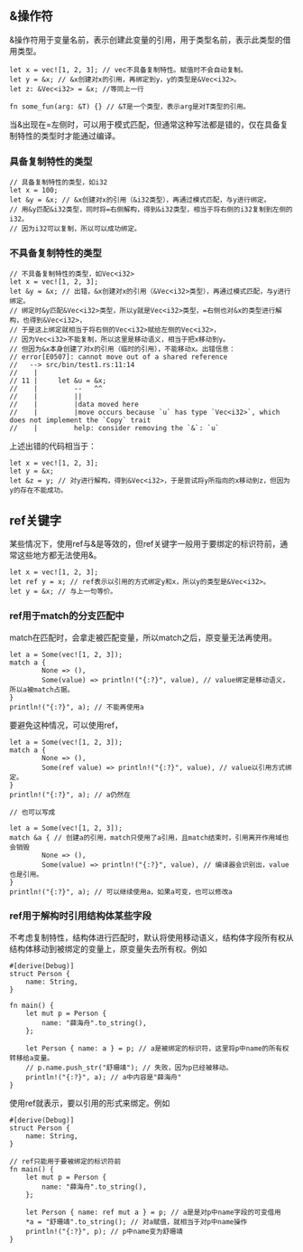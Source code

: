 ## &操作符

&操作符用于变量名前，表示创建此变量的引用，用于类型名前，表示此类型的借用类型。

```
let x = vec![1, 2, 3]; // vec不具备复制特性。赋值时不会自动复制。
let y = &x; // &x创建对x的引用，再绑定到y，y的类型是&Vec<i32>。
let z: &Vec<i32> = &x; //等同上一行

fn some_fun(arg: &T) {} // &T是一个类型，表示arg是对T类型的引用。

```

当&出现在=左侧时，可以用于模式匹配，但通常这种写法都是错的，仅在具备复制特性的类型时才能通过编译。

### 具备复制特性的类型

```
// 具备复制特性的类型，如i32
let x = 100;
let &y = &x; // &x创建对x的引用（&i32类型），再通过模式匹配，与y进行绑定。
// 用&y匹配&i32类型，同时将=右侧解构，得到&i32类型，相当于将右侧的i32复制到左侧的i32。
// 因为i32可以复制，所以可以成功绑定。

```

### 不具备复制特性的类型

```
// 不具备复制特性的类型，如Vec<i32>
let x = vec![1, 2, 3];
let &y = &x; // 出错，&x创建对x的引用（&Vec<i32>类型），再通过模式匹配，与y进行绑定。
// 绑定时&y匹配&Vec<i32>类型，所以y就是Vec<i32>类型，=右侧也对&x的类型进行解构，也得到&Vec<i32>，
// 于是这上绑定就相当于将右侧的Vec<i32>赋给左侧的Vec<i32>，
// 因为Vec<i32>不能复制，所以这里是移动语义，相当于把x移动到y。
// 但因为&x本身创建了对x的引用（临时的引用），不能移动x。出错信息：
// error[E0507]: cannot move out of a shared reference
//   --> src/bin/test1.rs:11:14
//    |
// 11 |     let &u = &x;
//    |         --   ^^
//    |         ||
//    |         |data moved here
//    |         |move occurs because `u` has type `Vec<i32>`, which does not implement the `Copy` trait
//    |         help: consider removing the `&`: `u`
```

上述出错的代码相当于：

```
let x = vec![1, 2, 3];
let y = &x;
let &z = y; // 对y进行解构，得到&Vec<i32>，于是尝试将y所指向的x移动到z，但因为y的存在不能成功。
```

## ref关键字

某些情况下，使用ref与&是等效的，但ref关键字一般用于要绑定的标识符前，通常这些地方都无法使用&。

```
let x = vec![1, 2, 3];
let ref y = x; // ref表示以引用的方式绑定y和x，所以y的类型是&Vec<i32>。
let y = &x; // 与上一句等价。
```

### ref用于match的分支匹配中

match在匹配时，会拿走被匹配变量，所以match之后，原变量无法再使用。

```
let a = Some(vec![1, 2, 3]);
match a {
        None => (),
        Some(value) => println!("{:?}", value), // value绑定是移动语义，所以a被match占据。
}
println!("{:?}", a); // 不能再使用a

```

要避免这种情况，可以使用ref，

```
let a = Some(vec![1, 2, 3]);
match a {
        None => (),
        Some(ref value) => println!("{:?}", value), // value以引用方式绑定。
}
println!("{:?}", a); // a仍然在

// 也可以写成

let a = Some(vec![1, 2, 3]);
match &a { // 创建a的引用，match只使用了a引用，且match结束时，引用离开作用域也会销毁
        None => (),
        Some(value) => println!("{:?}", value), // 编译器会识别出，value也是引用。
}
println!("{:?}", a); // 可以继续使用a，如果a可变，也可以修改a

```

### ref用于解构时引用结构体某些字段

不考虑复制特性，结构体进行匹配时，默认将使用移动语义，结构体字段所有权从结构体移动到被绑定的变量上，原变量失去所有权。例如

```
#[derive(Debug)]
struct Person {
    name: String,
}

fn main() {
    let mut p = Person {
        name: "薛海舟".to_string(),
    };

    let Person { name: a } = p; // a是被绑定的标识符，这里将p中name的所有权转移给a变量。
    // p.name.push_str("舒珊靖"); // 失败，因为p已经被移动。
    println!("{:?}", a); // a中内容是"薛海舟"
}

```

使用ref就表示，要以引用的形式来绑定。例如

```
#[derive(Debug)]
struct Person {
    name: String,
}

// ref只能用于要被绑定的标识符前
fn main() {
    let mut p = Person {
        name: "薛海舟".to_string(),
    };

    let Person { name: ref mut a } = p; // a是是对p中name字段的可变借用
    *a = "舒珊靖".to_string(); // 对a赋值，就相当于对p中name操作
    println!("{:?}", p); // p中name变为舒珊靖
}

```